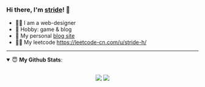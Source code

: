 ### Hi there, I'm [stride](https://blog.stride.fun)! 👋

- 👨‍💻 I am a web-designer
- 🏓 Hobby: game & blog
- 👋 My personal [blog site](https://blog.stride.fun)
- 🤷‍♂️ My leetcode https://leetcode-cn.com/u/stride-h/

---

<details open>
 <summary> 😇 <b>My Github Stats</b>: </summary>
<br>
<p align = "center">
  <img src = "https://github-readme-stats.vercel.app/api?username=xuanmaihaier&show_icons=true&theme=calm&line_height=33&hide_border=true&count_private=true%22">
  <img src = "https://github-readme-stats.vercel.app/api/top-langs/?username=xuanmaihaier&theme=calm&hide_border=true">
</p>
</details>

